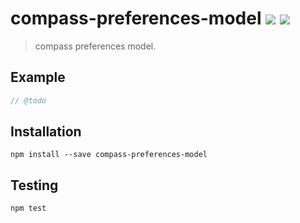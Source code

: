 # compass-preferences-model [![][npm_img]][npm_url] [![][inch_img]][inch_url]

> compass preferences model.

## Example

```javascript
// @todo
```

## Installation

```
npm install --save compass-preferences-model
```

## Testing

```
npm test
```

[npm_img]: https://img.shields.io/npm/v/compass-preferences-model.svg
[npm_url]: https://www.npmjs.org/package/compass-preferences-model
[inch_img]: http://inch-ci.org/github/compass-js/preferences-model.svg?branch=master
[inch_url]: http://inch-ci.org/github/compass-js/preferences-model
